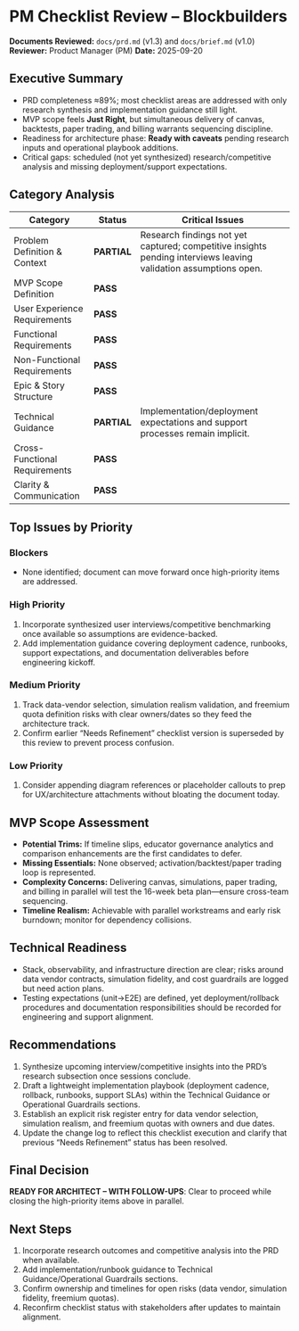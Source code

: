 # PM Checklist Review – Blockbuilders

**Documents Reviewed:** `docs/prd.md` (v1.3) and `docs/brief.md` (v1.0)
**Reviewer:** Product Manager (PM)
**Date:** 2025-09-20

## Executive Summary
- PRD completeness ≈89%; most checklist areas are addressed with only research synthesis and implementation guidance still light.
- MVP scope feels **Just Right**, but simultaneous delivery of canvas, backtests, paper trading, and billing warrants sequencing discipline.
- Readiness for architecture phase: **Ready with caveats** pending research inputs and operational playbook additions.
- Critical gaps: scheduled (not yet synthesized) research/competitive analysis and missing deployment/support expectations.

## Category Analysis
| Category | Status | Critical Issues |
| --- | --- | --- |
| Problem Definition & Context | **PARTIAL** | Research findings not yet captured; competitive insights pending interviews leaving validation assumptions open.
| MVP Scope Definition | **PASS** |  |
| User Experience Requirements | **PASS** |  |
| Functional Requirements | **PASS** |  |
| Non-Functional Requirements | **PASS** |  |
| Epic & Story Structure | **PASS** |  |
| Technical Guidance | **PARTIAL** | Implementation/deployment expectations and support processes remain implicit.
| Cross-Functional Requirements | **PASS** |  |
| Clarity & Communication | **PASS** |  |

## Top Issues by Priority
### Blockers
- None identified; document can move forward once high-priority items are addressed.

### High Priority
1. Incorporate synthesized user interviews/competitive benchmarking once available so assumptions are evidence-backed.
2. Add implementation guidance covering deployment cadence, runbooks, support expectations, and documentation deliverables before engineering kickoff.

### Medium Priority
1. Track data-vendor selection, simulation realism validation, and freemium quota definition risks with clear owners/dates so they feed the architecture track.
2. Confirm earlier “Needs Refinement” checklist version is superseded by this review to prevent process confusion.

### Low Priority
1. Consider appending diagram references or placeholder callouts to prep for UX/architecture attachments without bloating the document today.

## MVP Scope Assessment
- **Potential Trims:** If timeline slips, educator governance analytics and comparison enhancements are the first candidates to defer.
- **Missing Essentials:** None observed; activation/backtest/paper trading loop is represented.
- **Complexity Concerns:** Delivering canvas, simulations, paper trading, and billing in parallel will test the 16-week beta plan—ensure cross-team sequencing.
- **Timeline Realism:** Achievable with parallel workstreams and early risk burndown; monitor for dependency collisions.

## Technical Readiness
- Stack, observability, and infrastructure direction are clear; risks around data vendor contracts, simulation fidelity, and cost guardrails are logged but need action plans.
- Testing expectations (unit→E2E) are defined, yet deployment/rollback procedures and documentation responsibilities should be recorded for engineering and support alignment.

## Recommendations
1. Synthesize upcoming interview/competitive insights into the PRD’s research subsection once sessions conclude.
2. Draft a lightweight implementation playbook (deployment cadence, rollback, runbooks, support SLAs) within the Technical Guidance or Operational Guardrails sections.
3. Establish an explicit risk register entry for data vendor selection, simulation realism, and freemium quotas with owners and due dates.
4. Update the change log to reflect this checklist execution and clarify that previous “Needs Refinement” status has been resolved.

## Final Decision
**READY FOR ARCHITECT – WITH FOLLOW-UPS**: Clear to proceed while closing the high-priority items above in parallel.

## Next Steps
1. Incorporate research outcomes and competitive analysis into the PRD when available.
2. Add implementation/runbook guidance to Technical Guidance/Operational Guardrails sections.
3. Confirm ownership and timelines for open risks (data vendor, simulation fidelity, freemium quotas).
4. Reconfirm checklist status with stakeholders after updates to maintain alignment.
